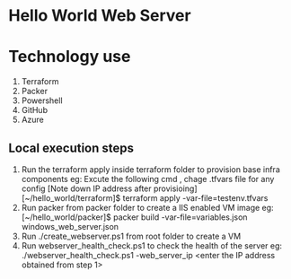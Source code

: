 # Hello World Web Server 

# Technology use
1. Terraform
2. Packer
3. Powershell 
4. GitHub
5. Azure

## Local execution steps
1. Run the terraform apply inside terraform folder to provision base infra components
   eg: Excute the following cmd , chage .tfvars file for any config [Note down IP address after provisioing]
   [~/hello_world/terraform]$ terraform apply -var-file=testenv.tfvars
2. Run packer from packer folder to create a IIS enabled VM image 
   eg:
   [~/hello_world/packer]$ packer build -var-file=variables.json windows_web_server.json
3. Run ./create_webserver.ps1 from root folder to create a VM
4. Run webserver_health_check.ps1 to check the health of the server
   eg:
   ./webserver_health_check.ps1 -web_server_ip <enter the IP address obtained from step 1>